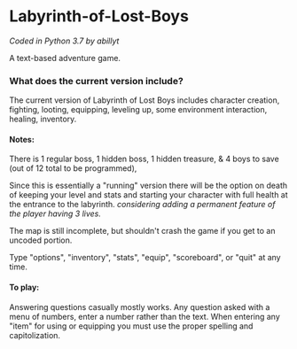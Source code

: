 
# Labyrinth-of-Lost-Boys 
*Coded in Python 3.7 by abillyt*

A text-based adventure game.

### What does the current version include?

The current version of Labyrinth of Lost Boys  includes character creation, fighting, looting, equipping, leveling up, some environment interaction, healing, inventory. 

#### Notes:

There is 1 regular boss, 1 hidden boss, 1 hidden treasure, & 4 boys to save (out of 12 total to be programmed), 

Since this is essentially a "running" version there will be the option on death of keeping your level and stats and starting your character with full health at the entrance to the labyrinth. *considering adding a permanent feature of the player having 3 lives.*

The map is still incomplete, but shouldn't crash the game if you get to an uncoded portion. 

Type "options", "inventory", "stats", "equip", "scoreboard", or "quit" at any time. 

#### To play: 
Answering questions casually mostly works. Any question asked with a menu of numbers, enter a number rather than the text. 
When entering any "item" for using or equipping you must use the proper spelling and capitolization.
